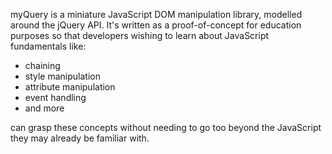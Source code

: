 myQuery is a miniature JavaScript DOM manipulation library, modelled around the jQuery API. It's written as a proof-of-concept for education purposes so that developers wishing to learn about JavaScript fundamentals like:

<ul>
<li>chaining</li>
<li>style manipulation</li>
<li>attribute manipulation</li>
<li>event handling</li>
<li>and more</li>
</ul>

can grasp these concepts without needing to go too beyond the JavaScript they may already be familiar with.